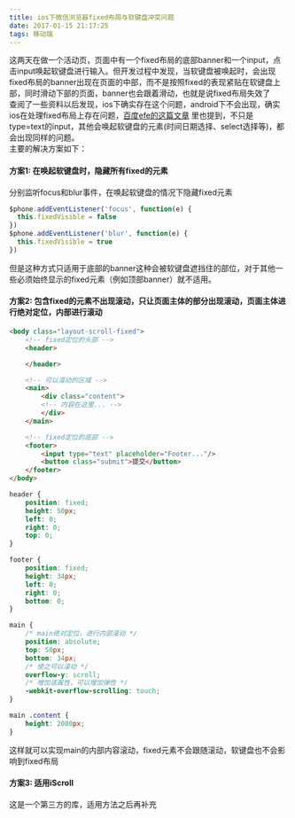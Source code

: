 ```yaml
---
title: ios下微信浏览器fixed布局与软键盘冲突问题
date: 2017-01-15 21:17:25
tags: 移动端
---
```


这两天在做一个活动页，页面中有一个fixed布局的底部banner和一个input，点击input唤起软键盘进行输入。但开发过程中发现，当软键盘被唤起时，会出现fixed布局的banner出现在页面的中部，而不是按照fixed的表现紧贴在软键盘上部，同时滑动下部的页面，banner也会跟着滑动，也就是说fixed布局失效了      
查阅了一些资料以后发现，ios下确实存在这个问题，android下不会出现，确实ios在处理fixed布局上存在问题，[百度efe的这篇文章](http://efe.baidu.com/blog/mobile-fixed-layout/) 里也提到，不只是type=text的input，其他会唤起软键盘的元素(时间日期选择、select选择等)，都会出现同样的问题。   
主要的解决方案如下：    
#### 方案1: 在唤起软键盘时，隐藏所有fixed的元素    
分别监听focus和blur事件，在唤起软键盘的情况下隐藏fixed元素  

<!-- more -->

```javascript
$phone.addEventListener('focus', function(e) {
  this.fixedVisible = false
})
$phone.addEventListener('blur', function(e) {
  this.fixedVisible = true
})
```
但是这种方式只适用于底部的banner这种会被软键盘遮挡住的部位，对于其他一些必须始终显示的fixed元素（例如顶部banner）就不适用。    
#### 方案2: 包含fixed的元素不出现滚动，只让页面主体的部分出现滚动，页面主体进行绝对定位，内部进行滚动
```html
<body class="layout-scroll-fixed">
    <!-- fixed定位的头部 -->
    <header>

    </header>

    <!-- 可以滚动的区域 -->
    <main>
        <div class="content">
        <!-- 内容在这里... -->
        </div>
    </main>

    <!-- fixed定位的底部 -->
    <footer>
        <input type="text" placeholder="Footer..."/>
        <button class="submit">提交</button>
    </footer>
</body>
```
```css
header {
    position: fixed;
    height: 50px;
    left: 0;
    right: 0;
    top: 0;
}

footer {
    position: fixed;
    height: 34px;
    left: 0;
    right: 0;
    bottom: 0;
}

main {
    /* main绝对定位，进行内部滚动 */
    position: absolute;
    top: 50px;
    bottom: 34px;
    /* 使之可以滚动 */
    overflow-y: scroll;
    /* 增加该属性，可以增加弹性 */
    -webkit-overflow-scrolling: touch;
}

main .content {
    height: 2000px;
}
```
这样就可以实现main的内部内容滚动，fixed元素不会跟随滚动，软键盘也不会影响到fixed布局    
#### 方案3: 适用iScroll
这是一个第三方的库，适用方法之后再补充
